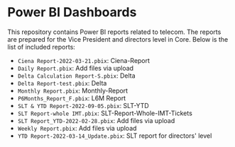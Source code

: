 # Power BI Dashboards

This repository contains Power BI reports related to telecom. The reports are prepared for the Vice President and directors level in Core. Below is the list of included reports:

- `Ciena Report-2022-03-21.pbix`: Ciena-Report
- `Daily Report.pbix`: Add files via upload
- `Delta Calculation Report-S.pbix`: Delta
- `Delta Report-test.pbix`: Delta
- `Monthly Report.pbix`: Monthly-Report
- `P6Months_Report_F.pbix`: L6M Report
- `SLT & YTD Report-2022-09-05.pbix`: SLT-YTD
- `SLT Report-whole IMT.pbix`: SLT-Report-Whole-IMT-Tickets
- `SLT Report_YTD-2022-02-28.pbix`: Add files via upload
- `Weekly Report.pbix`: Add files via upload
- `YTD Report-2022-03-14_Update.pbix`: SLT report for directors' level

